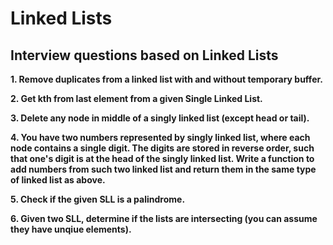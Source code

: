 # Linked Lists

## Interview questions based on Linked Lists

**1. Remove duplicates from a linked list with and without temporary buffer.**

**2. Get kth from last element from a given Single Linked List.**

**3. Delete any node in middle of a singly linked list (except head or tail).**

**4. You have two numbers represented by singly linked list, where each node contains a single digit. The digits are stored in reverse order, such that one's digit is at the head of the singly linked list. Write a function to add numbers from such two linked list and return them in the same type of linked list as above.**

**5. Check if the given SLL is a palindrome.**

**6. Given two SLL, determine if the lists are intersecting (you can assume they have unqiue elements).**
